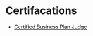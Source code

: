 <!-- numbers -->

# Certifacations
* [Certified Business Plan Judge](certified-business-plan-judge/)

